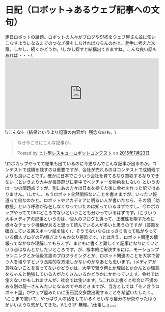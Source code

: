 # 日記（ロボット→あるウェブ記事への文句）
連日ロボットの話題。ロボットの人々がブログやSNSをウェブ屋さん並に使いこなすようになるまでのつなぎ役をしなければならんのかと、勝手に考えた次第。しかし、続くかどうか。\\しかし探すと結構出てきますね。こんな良い話もあれば・・・\\<iframe marginwidth="0" marginheight="0" src="http://b.hatena.ne.jp/entry.parts?url=http%3A%2F%2Fwww.sankei.com%2Fwest%2Fnews%2F150722%2Fwst1507220001-n1.html" scrolling="no" frameborder="0" height="230" width="500"><div class="hatena-bookmark-detail-info"><a href="http://www.sankei.com/west/news/150722/wst1507220001-n1.html">【ロボット元年に駆ける（３）】ロボカップ５連覇で卒業…理不尽なこと相次ぐ国際大会の舞台裏　ヴイストン社長　大和信夫さん（1/3ページ） - 産経WEST</a><a href="http://b.hatena.ne.jp/entry/www.sankei.com/west/news/150722/wst1507220001-n1.html">はてなブックマーク - 【ロボット元年に駆ける（３）】ロボカップ５連覇で卒業…理不尽なこと相次ぐ国際大会の舞台裏　ヴイストン社長　大和信夫さん（1/3ページ） - 産経WEST</a></div></iframe>\\\こんな↓（結果というより記事の内容が）残念なのも。\\<div id="fb-root"></div><script>(function(d, s, id) { var js, fjs = d.getElementsByTagName(s)[0]; if (d.getElementById(id)) return; js = d.createElement(s); js.id = id; js.src = "//connect.facebook.net/ja_JP/sdk.js#xfbml=1&version=v2.3"; fjs.parentNode.insertBefore(js, fjs);}(document, 'script', 'facebook-jssdk'));</script><div class="fb-post" data-href="https://www.facebook.com/humanoid.rescon/posts/886740334742269" data-width="500"><div class="fb-xfbml-parse-ignore"><blockquote cite="https://www.facebook.com/humanoid.rescon/posts/886740334742269"><p>&#x306a;&#x305c;&#x4eca;&#x3054;&#x308d;&#x306b;&#x3053;&#x3093;&#x306a;&#x8a18;&#x4e8b;&#x304c;&#x2026;</p>Posted by <a href="https://www.facebook.com/humanoid.rescon">ヒト型レスキューロボットコンテスト</a> on&nbsp;<a href="https://www.facebook.com/humanoid.rescon/posts/886740334742269">2015年7月23日</a></blockquote></div></div>\\ロボカップやってて結果も出ているのに今更なんでこんな記事が出るのか。コンテストで成績を残すのは重要ですが、会社が売れるのはコンテストで成績残すよりも良いことです。確かに日本でこういう会社を育てるなり買収するなりできない（というより大手が帳簿遊びに夢中でベンチャーを物色をしない）というのは一つの問題点ですが、別にあの方々は日本を捨てた後に会社を作った訳ではありません。\\しかし、もうロボット全然関係ないことを書きますが、いったい報道って何なのかと。ロボットやアカデミアに明るい人が書いたなら、その頃「助教授」という呼称が存在しなくなっていたのは知っているはずですし、今ロボカップやっててDRCどころでないということも分かっているはずです。\\こういう大手メディアの記事というのは、個人のブログと違って、正確性を期すために様々なチェック機構があると思って読んでいる人が多いと思うのですが（芸風を確立している某スポーツ紙を除く）、そうでないならはっきり言って私がやっている個人ブログのPV稼ぎよりもかなり悪質です。\\とは言え、ロボット関連の情報ってなかなか理解してもらえず、まともに書くと難しくて記事になりにくいという点はなんとかしたいところです。が、根本的に解決するには、モーションプランニングとか低級言語のプログラミングとか、ロボット関連のことを大学で習う人を増やすという長期的な方法しかないのかなあとも思います。\\メディアが意味ないことを言ってないかどうかは、大学で習う何とか理論とかかんとか理論をちゃんと勉強している人がたくさんいるかどうかにかかっています。会社では使えないかもしれませんが、社会では使います。\\\これ以上書くと社会に不満のある別の龍一さんみたいになるのでやめときますが、当方としては「モノ言うロボット屋」がウェブ屋みたいに玉石混交多数出現することを希望いたしたく。\\ここまで書いて、やっぱり人の話をしているくらいなら自分の研究やったほうがいいような気がしてきた。\\\もうﾏﾁﾞ無理。\\仕事しょ。。。
